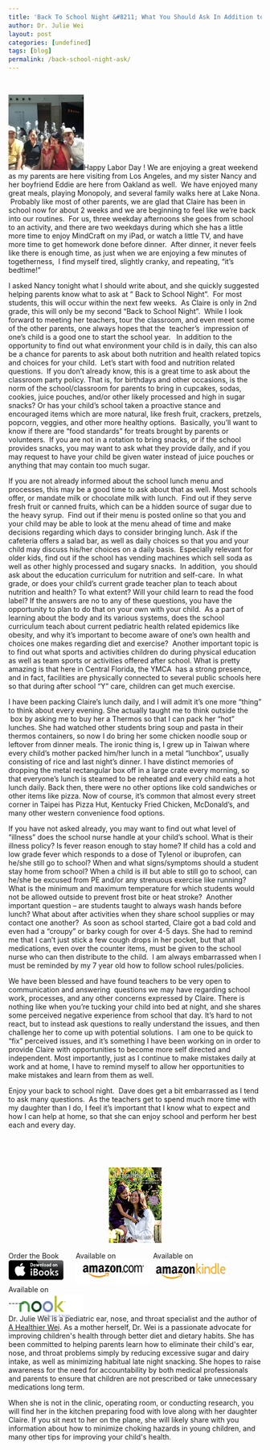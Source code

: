 ```yaml
---
title: 'Back To School Night &#8211; What You Should Ask In Addition to Academics'
author: Dr. Julie Wei
layout: post
categories: [undefined]
tags: [blog]
permalink: /back-school-night-ask/
---
```

&nbsp;

[<img class="alignleft size-thumbnail wp-image-789" alt="photo (5)" src="/wp-content/uploads/2013/09/photo-5-150x150.jpg" width="150" height="150" />][1]Happy Labor Day ! We are enjoying a great weekend as my parents are here visiting from Los Angeles, and my sister Nancy and her boyfriend Eddie are here from Oakland as well.  We have enjoyed many great meals, playing Monopoly, and several family walks here at Lake Nona.  Probably like most of other parents, we are glad that Claire has been in school now for about 2 weeks and we are beginning to feel like we&#8217;re back into our routines.  For us, three weekday afternoons she goes from school to an activity, and there are two weekdays during which she has a little more time to enjoy MindCraft on my iPad, or watch a little TV, and have more time to get homework done before dinner.  After dinner, it never feels like there is enough time, as just when we are enjoying a few minutes of togetherness,  I find myself tired, slightly cranky, and repeating, &#8220;it&#8217;s bedtime!&#8221;

I asked Nancy tonight what I should write about, and she quickly suggested helping parents know what to ask at &#8221; Back to School Night&#8221;.  For most students, this will occur within the next few weeks.  As Claire is only in 2nd grade, this will only be my second &#8220;Back to School Night&#8221;.  While I look forward to meeting her teachers, tour the classroom, and even meet some of the other parents, one always hopes that the  teacher&#8217;s  impression of one&#8217;s child is a good one to start the school year.   In addition to the opportunity to find out what environment your child is in daily, this can also be a chance for parents to ask about both nutrition and health related topics and choices for your child.  Let&#8217;s start with food and nutrition related questions.  If you don&#8217;t already know, this is a great time to ask about the classroom party policy. That is, for birthdays and other occasions, is the norm of the school/classroom for parents to bring in cupcakes, sodas, cookies, juice pouches, and/or other likely processed and high in sugar snacks? Or has your child&#8217;s school taken a proactive stance and encouraged items which are more natural, like fresh fruit, crackers, pretzels, popcorn, veggies, and other more healthy options.  Basically, you&#8217;ll want to know if there are &#8220;food standards&#8221; for treats brought by parents or volunteers.  If you are not in a rotation to bring snacks, or if the school provides snacks, you may want to ask what they provide daily, and if you may request to have your child be given water instead of juice pouches or anything that may contain too much sugar.

If you are not already informed about the school lunch menu and processes, this may be a good time to ask about that as well. Most schools offer, or mandate milk or chocolate milk with lunch.  Find out if they serve fresh fruit or canned fruits, which can be a hidden source of sugar due to the heavy syrup.  Find out if their menu is posted online so that you and your child may be able to look at the menu ahead of time and make decisions regarding which days to consider bringing lunch. Ask if the cafeteria offers a salad bar, as well as daily choices so that you and your child may discuss his/her choices on a daily basis.  Especially relevant for older kids, find out if the school has vending machines which sell soda as well as other highly processed and sugary snacks.  In addition,  you should ask about the education curriculum for nutrition and self-care.  In what grade, or does your child&#8217;s current grade teacher plan to teach about nutrition and health? To what extent? Will your child learn to read the food label? If the answers are no to any of these questions, you have the opportunity to plan to do that on your own with your child.  As a part of learning about the body and its various systems, does the school curriculum teach about current pediatric health related epidemics like obesity, and why it&#8217;s important to become aware of one&#8217;s own health and choices one makes regarding diet and exercise?  Another important topic is to find out what sports and activities children do during physical education as well as team sports or activities offered after school. What is pretty amazing is that here in Central Florida, the YMCA  has a strong presence, and in fact, facilities are physically connected to several public schools here so that during after school &#8220;Y&#8221; care, children can get much exercise.

I have been packing Claire&#8217;s lunch daily, and I will admit it&#8217;s one more &#8220;thing&#8221; to think about every evening. She actually taught me to think outside the  box by asking me to buy her a Thermos so that I can pack her &#8220;hot&#8221; lunches. She had watched other students bring soup and pasta in their thermos containers, so now I do bring her some chicken noodle soup or leftover from dinner meals. The ironic thing is, I grew up in Taiwan where every child&#8217;s mother packed him/her lunch in a metal &#8220;lunchbox&#8221;, usually consisting of rice and last night&#8217;s dinner. I have distinct memories of dropping the metal rectangular box off in a large crate every morning, so that everyone&#8217;s lunch is steamed to be reheated and every child eats a hot lunch daily. Back then, there were no other options like cold sandwiches or other items like pizza. Now of course, it&#8217;s common that almost every street corner in Taipei has Pizza Hut, Kentucky Fried Chicken, McDonald&#8217;s, and many other western convenience food options.

If you have not asked already, you may want to find out what level of &#8220;illness&#8221; does the school nurse handle at your child&#8217;s school. What is their illness policy? Is fever reason enough to stay home? If child has a cold and low grade fever which responds to a dose of Tylenol or ibuprofen, can he/she still go to school? When and what signs/symptoms should a student stay home from school? When a child is ill but able to still go to school, can he/she be excused from PE and/or any strenuous exercise like running?   What is the minimum and maximum temperature for which students would not be allowed outside to prevent frost bite or heat stroke?  Another important question &#8211; are students taught to always wash hands before lunch? What about after activities when they share school supplies or may contact one another?  As soon as school started, Claire got a bad cold and even had a &#8220;croupy&#8221; or barky cough for over 4-5 days. She had to remind me that I can&#8217;t just stick a few cough drops in her pocket, but that all medications, even over the counter items, must be given to the school nurse who can then distribute to the child.  I am always embarrassed when I must be reminded by my 7 year old how to follow school rules/policies.

We have been blessed and have found teachers to be very open to communication and answering  questions we may have regarding school work, processes, and any other concerns expressed by Claire. There is nothing like when you&#8217;re tucking your child into bed at night, and she shares some perceived negative experience from school that day. It&#8217;s hard to not react, but to instead ask questions to really understand the issues, and then challenge her to come up with potential solutions.  I am one to be quick to &#8220;fix&#8221; perceived issues, and it&#8217;s something I have been working on in order to provide Claire with opportunities to become more self directed and independent. Most importantly, just as I continue to make mistakes daily at work and at home, I have to remind myself to allow her opportunities to make mistakes and learn from them as well.

Enjoy your back to school night.  Dave does get a bit embarrassed as I tend to ask many questions.  As the teachers get to spend much more time with my daughter than I do, I feel it&#8217;s important that I know what to expect and how I can help at home, so that she can enjoy school and perform her best each and every day.

&nbsp;

&nbsp;

<span style="width:105px;display:table;margin:0 auto;"><a href="the-book/"><img src="/wp-content/uploads/2014/04/AHealthierWei_cover_150.png" /></a></span>

<p style="height:80px">
  <span style="width:130px;display:inline-block;vertical-align:top;"> Order the Book <a href="https://itunes.apple.com/us/book/a-healthier-wei/id806784060?ls=1&mt=11#" target="_blank" > <img class="size-full wp-image-944" alt="Apple iBooks" title="Apple iBooks" src="/wp-content/uploads/2014/02/Download_on_iBooks_Badge_US-UK_110x40_090513.png" width="110" height="40" /></a> </span> <span style="width:150px;display:inline-block;vertical-align:top;">Available on <a href="http://amzn.to/1fSNqeb" target="_blank" > <img class="size-full wp-image-945" alt="Amazon.com" title="Amazon.com" src="/wp-content/uploads/2014/02/amazon_com_logo_160.jpg" width="160" height="47" /> </a> </span> <span  style="width:150px;display:inline-block;vertical-align:top;">Available on <a href="http://amzn.to/1eHEfNl" target="_blank" > <img class="size-full wp-image-946" alt="Amazon Kindle" title="Amazon Kindle" src="/wp-content/uploads/2014/02/kindle_logo_160.jpg" width="160" height="43" /> </a> </span> <span style="width:150px;display:inline-block;vertical-align:top;">Available on <a href="http://www.barnesandnoble.com/w/a-healthier-wei-julie-wei/1118260302?ean=2940148244592&itm=1&usri=2940148244592" target="_blank" > <img class="size-full wp-image-947" alt="Nook" title="Nook" src="/wp-content/uploads/2014/02/nook_logo_160.png" width="160" height="52" /></a> </span>
</p>

\-----

Dr. Julie Wei is a pediatric ear, nose, and throat specialist and the author of [A Healthier Wei][2]. As a mother herself, Dr. Wei is a passionate advocate for improving children's health through better diet and dietary habits. She has been committed to helping parents learn how to eliminate their child's ear, nose, and throat problems simply by reducing excessive sugar and dairy intake, as well as minimizing habitual late night snacking. She hopes to raise awareness for the need for accountability by both medical professionals and parents to ensure that children are not prescribed or take unnecessary medications long term. 

When she is not in the clinic, operating room, or conducting research, you will find her in the kitchen preparing food with love along with her daughter Claire. If you sit next to her on the plane, she will likely share with you information about how to minimize choking hazards in young children, and many other tips for improving your child's health.

 [1]: wp-content/uploads/2013/09/photo-5.jpg
 [2]: the-book